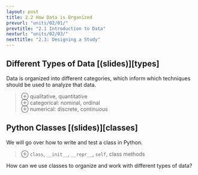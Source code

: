 ```yaml
---
layout: post
title: 2.2 How Data is Organized
prevurl: "units/02/01/"
prevtitle: "2.1 Introduction to Data"
nexturl: "units/02/03/"
nexttitle: "2.3: Designing a Study"
---
```

## Different Types of Data [(slides)][types]
Data is organized into different categories, which inform which techniques should be used to analyze that data.

> ⊕ qualitative, quantitative  
> ⊕ categorical: nominal, ordinal  
> ⊕ numerical: discrete, continuous

## Python Classes [(slides)][classes]
We will go over how to write and test a class in Python.

> ⊕ `class`, `__init__`, `__repr__`, `self`, class methods

How can we use classes to organize and work with different types of data?